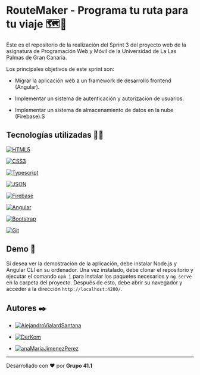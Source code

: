 # RouteMaker - Programa tu ruta para tu viaje 🗺️📍

Este es el repositorio de la realización del Sprint 3 del proyecto web de la asignatura de Programación Web y Móvil de la Universidad de La Las Palmas de Gran Canaria.

Los principales objetivos de este sprint son:

* Migrar la aplicación web a un framework de desarrollo frontend (Angular).

* Implementar un sistema de autenticación y autorización de usuarios.

* Implementar un sistema de almacenamiento de datos en la nube (Firebase).S

## Tecnologías utilizadas 👨‍💻

[![HTML5](https://img.shields.io/badge/-HTML5-black?style=flat&logo=html5)](https://html.spec.whatwg.org/multipage/)

[![CSS3](https://img.shields.io/badge/-CSS3-black?style=flat&logo=css3&logoColor=blue)](https://www.w3.org/TR/CSS/#css)

[![Typescript](https://img.shields.io/badge/-TypeScript-black?style=flat&logo=typescript)](https://www.typescriptlang.org/)

[![JSON](https://img.shields.io/badge/-JSON-black?style=flat&logo=json)](https://www.json.org/json-en.html)

[![Firebase](https://img.shields.io/badge/-Firebase-black?style=flat&logo=Firebase)](https://firebase.google.com/?hl=es)

[![Angular](https://img.shields.io/badge/-Angular-black?style=flat&logo=Angular)](https://angular.io/)

[![Bootstrap](https://img.shields.io/badge/-Bootstrap-black?style=flat&logo=bootstrap)](https://getbootstrap.com/)

[![Git](https://img.shields.io/badge/-Git-black?style=flat&logo=git)](https://git-scm.com/)

## Demo 🚀

Si desea ver la demostración de la aplicación, debe instalar Node.js y Angular CLI en su ordenador. Una vez instalado, debe clonar el repositorio y ejecutar el comando `npm i` para instalar los paquetes necesarios y `ng serve` en la carpeta del proyecto. Después de esto, debe abrir su navegador y acceder a la dirección `http://localhost:4200/`.
## Autores ✒️

* [![AlejandroVialardSantana](https://img.shields.io/badge/-AlejandroVialardSantana-black?style=flat&logo=github)](https://github.com/AlejandroVialardSantana)

* [![DerKom](https://img.shields.io/badge/-MarcosVazquezTascon-black?style=flat&logo=github)](https://github.com/DerKom)

* [![anaMariaJimenezPerez](https://img.shields.io/badge/-AnaMariaJimenezPerez-black?style=flat&logo=github)](https://github.com/anaMJimenezPerez)
---

Desarrollado con ❤️ por **Grupo 41.1**